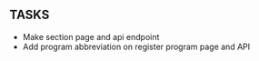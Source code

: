 ## TASKS

- Make section page and api endpoint
- Add program abbreviation on register program page and API
